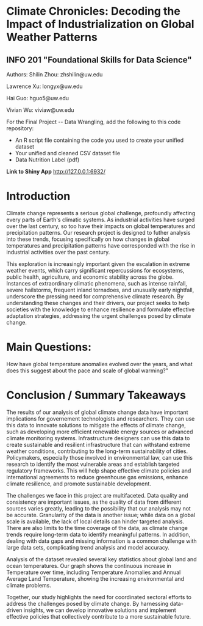 # Climate Chronicles: Decoding the Impact of Industrialization on Global Weather Patterns
## INFO 201 "Foundational Skills for Data Science"

Authors: 
Shilin Zhou: zhshilin\@uw.edu

Lawrence Xu: longyx\@uw.edu

Hai Guo: hguo5\@uw.edu

Vivian Wu: viviaw\@uw.edu

For the Final Project -- Data Wrangling, add the following to this code repository:

* An R script file containing the code you used to create your unified dataset 
* Your unified and cleaned CSV dataset file
* Data Nutrition Label (pdf) 


**Link to Shiny App**
http://127.0.0.1:6932/

# Introduction
Climate change represents a serious global challenge, profoundly affecting every parts of Earth's climatic systems. As industrial activities have surged over the last century, so too have their impacts on global temperatures and precipitation patterns. Our research project is designed to futher analysis into these trends, focusing specifically on how changes in global temperatures and precipitation patterns have corresponded with the rise in industrial activities over the past century.

This exploration is increasingly important given the escalation in extreme weather events, which carry significant repercussions for ecosystems, public health, agriculture, and economic stability across the globe. Instances of extraordinary climatic phenomena, such as intense rainfall, severe hailstorms, frequent inland tornadoes, and unusually early nightfall, underscore the pressing need for comprehensive climate research. By understanding these changes and their drivers, our project seeks to help societies with the knowledge to enhance resilience and formulate effective adaptation strategies, addressing the urgent challenges posed by climate change.

# Main Questions:
How have global temperature anomalies evolved over the years, and what does this suggest about the pace and scale of global warming?"


# Conclusion / Summary Takeaways
The results of our analysis of global climate change data have important implications for governement technologists and researchers. They can use this data to innovate solutions to mitigate the effects of climate change, such as developing more efficient renewable energy sources or advanced climate monitoring systems. Infrastructure designers can use this data to create sustainable and resilient infrastructure that can withstand extreme weather conditions, contributing to the long-term sustainability of cities. Policymakers, especially those involved in environmental law, can use this research to identify the most vulnerable areas and establish targeted regulatory frameworks. This will help shape effective climate policies and international agreements to reduce greenhouse gas emissions, enhance climate resilience, and promote sustainable development.

The challenges we face in this project are multifaceted. Data quality and consistency are important issues, as the quality of data from different sources varies greatly, leading to the possibility that our analysis may not be accurate. Granularity of the data is another issue; while data on a global scale is available, the lack of local details can hinder targeted analysis. There are also limits to the time coverage of the data, as climate change trends require long-term data to identify meaningful patterns. In addition, dealing with data gaps and missing information is a common challenge with large data sets, complicating trend analysis and model accuracy.

Analysis of the dataset revealed several key statistics about global land and ocean temperatures. Our graph shows the continuous increase in Temperature over time, including Temperature Anomalies and Annual Average Land Temperature, showing the increasing environmental and climate problems.

Together, our study highlights the need for coordinated sectoral efforts to address the challenges posed by climate change. By harnessing data-driven insights, we can develop innovative solutions and implement effective policies that collectively contribute to a more sustainable future.
